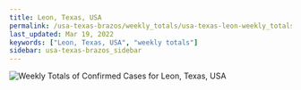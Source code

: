 ```yaml
---
title: Leon, Texas, USA
permalink: /usa-texas-brazos/weekly_totals/usa-texas-leon-weekly_totals.html
last_updated: Mar 19, 2022
keywords: ["Leon, Texas, USA", "weekly totals"]
sidebar: usa-texas-brazos_sidebar
---
```


![Weekly Totals of Confirmed Cases for Leon, Texas, USA](/covid_tracker/images/graphs/usa-texas-leon-weekly_totals_graph.png)
